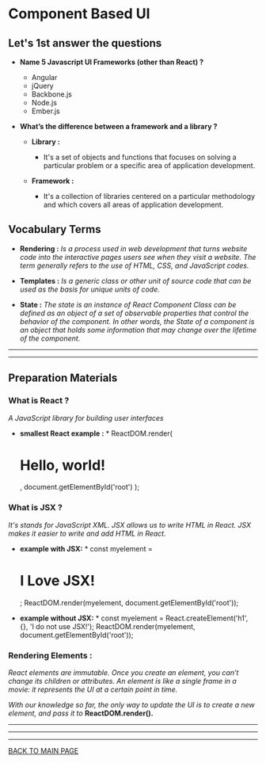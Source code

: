 # **Component Based UI**

## **Let's 1st answer the questions**

* **Name 5 Javascript UI Frameworks (other than React) ?**
  * Angular
  * jQuery
  * Backbone.js
  * Node.js
  * Ember.js

*  **What’s the difference between a framework and a library ?**
   * **Library :**
     * It's a set of objects and functions that focuses on solving a particular problem or a specific area of application development.

   * **Framework :**
     * It's a collection of libraries centered on a particular methodology and which covers all areas of application development.



## **Vocabulary Terms**

* **Rendering :**
*Is a process used in web development that turns website code into the interactive pages users see when they visit a website. The term generally refers to the use of HTML, CSS, and JavaScript codes.*

* **Templates :**
*Is a generic class or other unit of source code that can be used as the basis for unique units of code.*

* **State :**
*The state is an instance of React Component Class can be defined as an object of a set of observable properties that control the behavior of the component. In other words, the State of a component is an object that holds some information that may change over the lifetime of the component.*

***
***


## **Preparation Materials**

### **What is React ?**
*A JavaScript library for building user interfaces*


* **smallest React example :**
      * ReactDOM.render(
        <h1>Hello, world!</h1>,
        document.getElementById('root')
        );
        
        
        
        
### **What is JSX ?**
*It's stands for JavaScript XML. JSX allows us to write HTML in React. JSX makes it easier to write and add HTML in React.*


* **example with JSX:**
      * const myelement = <h1>I Love JSX!</h1>;
        ReactDOM.render(myelement, document.getElementById('root'));
        
        
        
        
* **example without JSX:**
      * const myelement = React.createElement('h1', {}, 'I do not use JSX!');
        ReactDOM.render(myelement, document.getElementById('root'));
        
        
        
### **Rendering Elements :**

*React elements are immutable. Once you create an element, you can’t change its children or attributes. An element is like a single frame in a movie: it represents the UI at a certain point in time.*

*With our knowledge so far, the only way to update the UI is to create a new element, and pass it to*
 **ReactDOM.render().**
 
 
***
***
***
[BACK TO MAIN PAGE](https://github.com/farahalwahaibi/Reading-Notes/blob/main/README.md)
